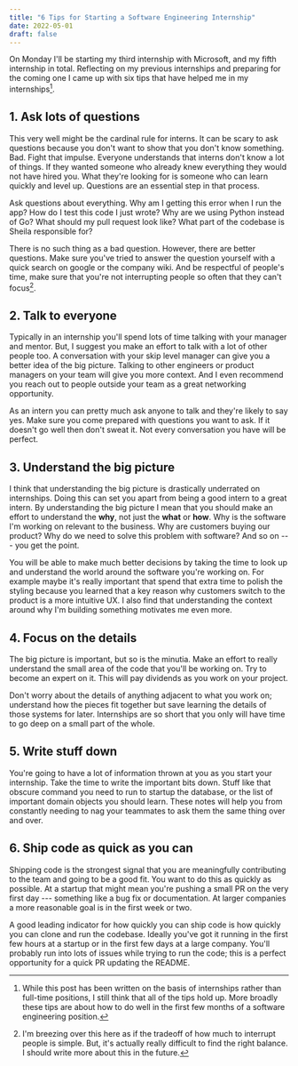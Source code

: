 ```yaml
---
title: "6 Tips for Starting a Software Engineering Internship"
date: 2022-05-01
draft: false
---
```


On Monday I'll be starting my third internship with Microsoft, and my fifth internship in total. Reflecting on my previous internships and preparing for the coming one I came up with six tips that have helped me in my internships[^1].

## 1. Ask lots of questions

This very well might be the cardinal rule for interns. It can be scary to ask questions because you don't want to show that you don't know something. Bad. Fight that impulse. Everyone understands that interns don't know a lot of things. If they wanted someone who already knew everything they would not have hired you. What they're looking for is someone who can learn quickly and level up. Questions are an essential step in that process.

Ask questions about everything. Why am I getting this error when I run the app? How do I test this code I just wrote? Why are we using Python instead of Go? What should my pull request look like? What part of the codebase is Sheila responsible for?

There is no such thing as a bad question. However, there are better questions. Make sure you've tried to answer the question yourself with a quick search on google or the company wiki. And be respectful of people's time, make sure that you're not interrupting people so often that they can't focus[^2].

## 2. Talk to everyone

Typically in an internship you'll spend lots of time talking with your manager and mentor. But, I suggest you make an effort to talk with a lot of other people too. A conversation with your skip level manager can give you a better idea of the big picture. Talking to other engineers or product managers on your team will give you more context. And I even recommend you reach out to people outside your team as a great networking opportunity.

As an intern you can pretty much ask anyone to talk and they're likely to say yes. Make sure you come prepared with questions you want to ask. If it doesn't go well then don't sweat it. Not every conversation you have will be perfect.

## 3. Understand the big picture

I think that understanding the big picture is drastically underrated on internships. Doing this can set you apart from being a good intern to a great intern. By understanding the big picture I mean that you should make an effort to understand the **why**, not just the **what** or **how**. Why is the software I'm working on relevant to the business. Why are customers buying our product? Why do we need to solve this problem with software? And so on --- you get the point.

You will be able to make much better decisions by taking the time to look up and understand the world around the software you're working on. For example maybe it's really important that spend that extra time to polish the styling because you learned that a key reason why customers switch to the product is a more intuitive UX. I also find that understanding the context around why I'm building something motivates me even more.

## 4. Focus on the details

The big picture is important, but so is the minutia. Make an effort to really understand the small area of the code that you'll be working on. Try to become an expert on it. This will pay dividends as you work on your project.

Don't worry about the details of anything adjacent to what you work on; understand how the pieces fit together but save learning the details of those systems for later. Internships are so short that you only will have time to go deep on a small part of the whole.

## 5. Write stuff down

You're going to have a lot of information thrown at you as you start your internship. Take the time to write the important bits down. Stuff like that obscure command you need to run to startup the database, or the list of important domain objects you should learn. These notes will help you from constantly needing to nag your teammates to ask them the same thing over and over.

## 6. Ship code as quick as you can

Shipping code is the strongest signal that you are meaningfully contributing to the team and going to be a good fit. You want to do this as quickly as possible. At a startup that might mean you're pushing a small PR on the very first day --- something like a bug fix or documentation. At larger companies a more reasonable goal is in the first week or two.

A good leading indicator for how quickly you can ship code is how quickly you can clone and run the codebase. Ideally you've got it running in the first few hours at a startup or in the first few days at a large company. You'll probably run into lots of issues while trying to run the code; this is a perfect opportunity for a quick PR updating the README.

[^1]: While this post has been written on the basis of internships rather than full-time positions, I still think that all of the tips hold up. More broadly these tips are about how to do well in the first few months of a software engineering position.
[^2]: I'm breezing over this here as if the tradeoff of how much to interrupt people is simple. But, it's actually really difficult to find the right balance. I should write more about this in the future.
